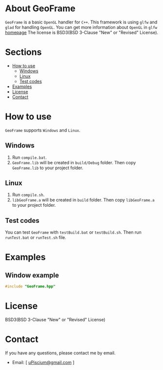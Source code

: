 # About GeoFrame
`GeoFrame` is a basic `OpenGL` handler for `C++`. This framework is using `glfw` and `glad` for handling `OpenGL`. You can get more information about `OpenGL` in `glfw` [homepage](https://www.glfw.org/docs/latest/) The license is BSD3(BSD 3-Clause "New" or "Revised" License).

# Sections
- [How to use](#how-to-use)
  - [Windows](#windows)
  - [Linux](#linux)
  - [Test codes](#test-codes)
- [Examples](#examples)
- [License](#license)
- [Contact](#contact)

# How to use
`GeoFrame` supports `Windows` and `Linux`.
## Windows
1. Run `compile.bat`.
2. `GeoFrame.lib` will be created in `build/Debug` folder.
Then copy `GeoFrame.lib` to your project folder.

## Linux
1. Run `compile.sh`.
2. `libGeoFrame.a` will be created in `build` folder.
Then copy `libGeoFrame.a` to your project folder.

## Test codes
You can test `GeoFrame` with `testBuild.bat` or `testBuild.sh`. Then run `runTest.bat` or `runTest.sh` file.

# Examples
## Window example
```cpp
#include "GeoFrame.hpp"
```

# License
BSD3(BSD 3-Clause "New" or "Revised" License)

# Contact
If you have any questions, please contact me by email.
- Email: [ uPiscium@gmail.com ]
